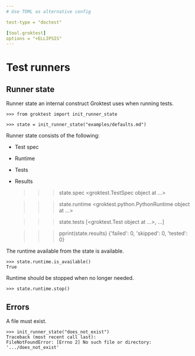 ```yaml
---
# Use TOML as alternative config

test-type = "doctest"

[tool.groktest]
options = "+ELLIPSIS"
---
```


# Test runners

## Runner state

Runner state an internal construct Groktest uses when running tests.

    >>> from groktest import init_runner_state

    >>> state = init_runner_state("examples/defaults.md")

Runner state consists of the following:

- Test spec
- Runtime
- Tests
- Results

    >>> state.spec
    <groktest.TestSpec object at ...>

    >>> state.runtime
    <groktest.python.PythonRuntime object at ...>

    >>> state.tests
    [<groktest.Test object at ...>, ...]

    >>> pprint(state.results)
    {'failed': 0, 'skipped': 0, 'tested': 0}

The runtime available from the state is available.

    >>> state.runtime.is_available()
    True

Runtime should be stopped when no longer needed.

    >>> state.runtime.stop()

## Errors

A file must exist.

    >>> init_runner_state("does_not_exist")
    Traceback (most recent call last):
    FileNotFoundError: [Errno 2] No such file or directory: '.../does_not_exist'
